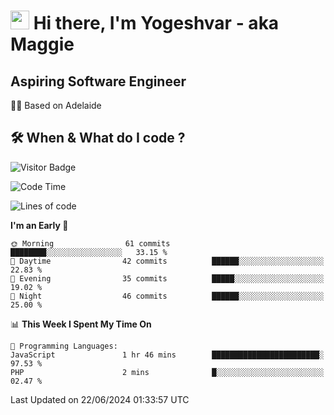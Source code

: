 <h1><img src="https://emojis.slackmojis.com/emojis/images/1531849430/4246/blob-sunglasses.gif?1531849430" width="30"/> Hi there, I'm Yogeshvar - aka Maggie</h1>

## Aspiring Software Engineer
🏂🏻  Based on Adelaide 

## 🛠 When & What do I code ?  

![Visitor Badge](https://visitor-badge.feriirawann.repl.co?username=yogeshvar&repo=yogeshvar&label=Visitors&style=plastic&color=%23457BFF&contentType=svg)

<!--START_SECTION:waka-->
![Code Time](http://img.shields.io/badge/Code%20Time-2%2C905%20hrs%208%20mins-blue)

![Lines of code](https://img.shields.io/badge/From%20Hello%20World%20I%27ve%20Written-374.7%20thousand%20lines%20of%20code-blue)

**I'm an Early 🐤** 

```text
🌞 Morning                61 commits          ████████░░░░░░░░░░░░░░░░░   33.15 % 
🌆 Daytime                42 commits          ██████░░░░░░░░░░░░░░░░░░░   22.83 % 
🌃 Evening                35 commits          █████░░░░░░░░░░░░░░░░░░░░   19.02 % 
🌙 Night                  46 commits          ██████░░░░░░░░░░░░░░░░░░░   25.00 % 
```


📊 **This Week I Spent My Time On** 

```text
💬 Programming Languages: 
JavaScript               1 hr 46 mins        ████████████████████████░   97.53 % 
PHP                      2 mins              █░░░░░░░░░░░░░░░░░░░░░░░░   02.47 % 
```


 Last Updated on 22/06/2024 01:33:57 UTC
<!--END_SECTION:waka-->
